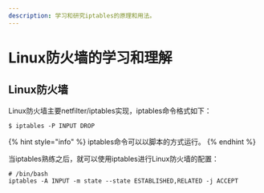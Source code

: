 ```yaml
---
description: 学习和研究iptables的原理和用法。
---
```


# Linux防火墙的学习和理解

## Linux防火墙

Linux防火墙主要netfilter/iptables实现，iptables命令格式如下：

```
$ iptables -P INPUT DROP
```

{% hint style="info" %}
 iptables命令可以以脚本的方式运行。
{% endhint %}

当iptables熟练之后，就可以使用iptables进行Linux防火墙的配置：

```
# /bin/bash
iptables -A INPUT -m state --state ESTABLISHED,RELATED -j ACCEPT
```



